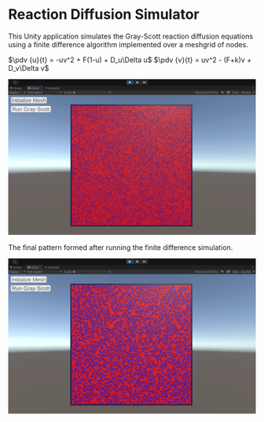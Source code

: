 # Reaction Diffusion Simulator

This Unity application simulates the Gray-Scott reaction diffusion equations using a finite difference algorithm implemented over a meshgrid of nodes. 

$\pdv {u}{t} = -uv^2 + F(1-u) + D_u\Delta u$
$\pdv {v}{t} = uv^2 - (F+k)v + D_v\Delta v$

![InitialMeshgrid](/RxnDiffusion_Initial.png?raw=true)

The final pattern formed after running the finite difference simulation.

![FinalMeshgrid](/RxnDiffusion_End.png?raw=true)
